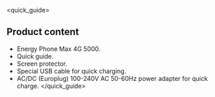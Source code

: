<quick_guide>
## Product content

* Energy Phone Max 4G 5000.
* Quick guide.
* Screen protector.
* Special USB cable for quick charging.
* AC/DC (Europlug) 100-240V AC 50-60Hz power adapter for quick charge.
</quick_guide>

